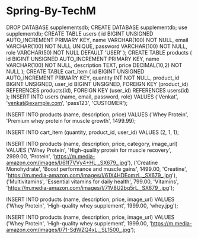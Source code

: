 # Spring-By-TechM
DROP DATABASE supplementsdb;
CREATE DATABASE supplementdb;
use supplementdb;
CREATE TABLE users (
    id BIGINT UNSIGNED AUTO_INCREMENT PRIMARY KEY,
    name VARCHAR(100) NOT NULL,
    email VARCHAR(100) NOT NULL UNIQUE,
    password VARCHAR(100) NOT NULL,
    role VARCHAR(50) NOT NULL DEFAULT 'USER'
);
CREATE TABLE products (
    id BIGINT UNSIGNED AUTO_INCREMENT PRIMARY KEY,
    name VARCHAR(100) NOT NULL,
    description TEXT,
    price DECIMAL(10,2) NOT NULL
);
CREATE TABLE cart_item (
    id BIGINT UNSIGNED AUTO_INCREMENT PRIMARY KEY,
    quantity INT NOT NULL,
    product_id BIGINT UNSIGNED,
    user_id BIGINT UNSIGNED,
    FOREIGN KEY (product_id) REFERENCES products(id),
    FOREIGN KEY (user_id) REFERENCES users(id)
);
INSERT INTO users (name, email, password, role)
VALUES ('Venkat', 'venkat@example.com', 'pass123', 'CUSTOMER');

INSERT INTO products (name, description, price)
VALUES ('Whey Protein', 'Premium whey protein for muscle growth', 1499.99);

INSERT INTO cart_item (quantity, product_id, user_id)
VALUES (2, 1, 1);

INSERT INTO products (name, description, price, category, image_url)
VALUES 
('Whey Protein', 'High-quality protein for muscle recovery', 2999.00, 'Protein', 'https://m.media-amazon.com/images/I/61f7VVy4+HL._SX679_.jpg'),
('Creatine Monohydrate', 'Boost performance and muscle gains', 1499.00, 'Creatine', 'https://m.media-amazon.com/images/I/61X4HDEomzL._SX679_.jpg'),
('Multivitamins', 'Essential vitamins for daily health', 799.00, 'Vitamins', 'https://m.media-amazon.com/images/I/71V8U2bq5rL._SX679_.jpg');

INSERT INTO products (name, description, price, image_url)
VALUES ('Whey Protein', 'High-quality whey supplement', 1999.00, 'whey.jpg');

INSERT INTO products (name, description, price, image_url)
VALUES ('Whey Protein', 'High-quality whey supplement', 1999.00, 'https://m.media-amazon.com/images/I/71-SdWZQ4xL._SL1500_.jpg');
